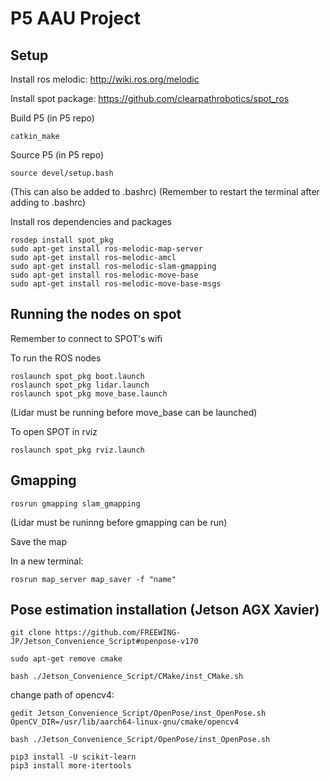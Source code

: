 # P5 AAU Project

## Setup

Install ros melodic: http://wiki.ros.org/melodic

Install spot package: https://github.com/clearpathrobotics/spot_ros

Build P5 (in P5 repo)

```
catkin_make
```
Source P5 (in P5 repo)

```
source devel/setup.bash
```
(This can also be added to .bashrc)
(Remember to restart the terminal after adding to .bashrc)

Install ros dependencies and packages

```
rosdep install spot_pkg
sudo apt-get install ros-melodic-map-server
sudo apt-get install ros-melodic-amcl
sudo apt-get install ros-melodic-slam-gmapping
sudo apt-get install ros-melodic-move-base
sudo apt-get install ros-melodic-move-base-msgs
```

## Running the nodes on spot

Remember to connect to SPOT's wifi

To run the ROS nodes

```
roslaunch spot_pkg boot.launch
roslaunch spot_pkg lidar.launch
roslaunch spot_pkg move_base.launch
```
(Lidar must be running before move_base can be launched)

To open SPOT in rviz
```
roslaunch spot_pkg rviz.launch
```
## Gmapping

```
rosrun gmapping slam_gmapping 
```
(Lidar must be runinng before gmapping can be run)

Save the map

In a new terminal:
```
rosrun map_server map_saver -f "name"
```


## Pose estimation installation (Jetson AGX Xavier)

```
git clone https://github.com/FREEWING-JP/Jetson_Convenience_Script#openpose-v170
```
```
sudo apt-get remove cmake
```
```
bash ./Jetson_Convenience_Script/CMake/inst_CMake.sh
```

change path of opencv4:
```
gedit Jetson_Convenience_Script/OpenPose/inst_OpenPose.sh
OpenCV_DIR=/usr/lib/aarch64-linux-gnu/cmake/opencv4
```

```
bash ./Jetson_Convenience_Script/OpenPose/inst_OpenPose.sh
```
```
pip3 install -U scikit-learn
pip3 install more-itertools
``` 
